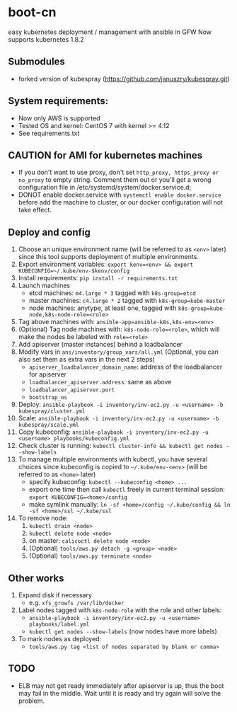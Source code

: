 # boot-cn
easy kubernetes deployment / management with ansible in GFW
Now supports kubernetes 1.8.2

## Submodules
* forked version of kubespray (https://github.com/januszry/kubespray.git)

## System requirements:
* Now only AWS is supported
* Tested OS and kernel: CentOS 7 with kernel >= 4.12
* See requirements.txt

## CAUTION for AMI for kubernetes machines
* If you don't want to use proxy, don't set `http_proxy, https_proxy or no_proxy` to empty string. Comment them out or you'll get a wrong configuration file in /etc/systemd/system/docker.service.d;
* DONOT enable docker.service with `systemctl enable docker.service` before add the machine to cluster, or our docker configuration will not take effect.

## Deploy and config
1. Choose an unique environment name (will be referred to as `<env>` later) since this tool supports deployment of multiple environments.
1. Export environment variables: `export kenv=<env> && export KUBECONFIG=~/.kube/env-$kenv/config`
1. Install requirements: `pip install -r requirements.txt`
1. Launch machines
    * etcd machines: `m4.large * 3` tagged with `k8s-group=etcd`
    * master machines: `c4.large * 2` tagged with `k8s-group=kube-master`
    * node machines: anytype, at least one, tagged with `k8s-group=kube-node,k8s-node-role=<role>`
1. Tag above machines with: `ansible-app=ansible-k8s,k8s-env=<env>`
1. (Optional) Tag node machines with: `k8s-node-role=<role>`, which will make the nodes be labeled with `role=<role>`
1. Add apiserver (master instances) behind a loadbalancer
1. Modify vars in `ans/inventory/group_vars/all.yml` (Optional, you can also set them as extra vars in the next 2 steps)
    * `apiserver_loadbalancer_domain_name`: address of the loadbalancer for apiserver
    * `loadbalancer_apiserver.address`: same as above
    * `loadbalancer_apiserver.port`
    * `bootstrap_os`
1. Deploy: `ansible-playbook -i inventory/inv-ec2.py -u <username> -b kubespray/cluster.yml`
1. Scale: `ansible-playbook -i inventory/inv-ec2.py -u <username> -b kubespray/scale.yml`
1. Copy kubeconfig: `ansible-playbook -i inventory/inv-ec2.py -u <username> playbooks/kubeconfig.yml`
1. Check cluster is running: `kubectl cluster-info && kubectl get nodes --show-labels`
1. To manage multiple environments with kubectl, you have several choices since kubeconfig is copied to `~/.kube/env-<env>` (will be referred to as `<home>` later)
    * specify kubeconfig: `kubectl --kubeconfig <home> ...`
    * export one time then call `kubectl` freely in current terminal session: `export KUBECONFIG=<home>/config`
    * make symlink manually: `ln -sf <home>/config ~/.kube/config && ln -sf <home>/ssl ~/.kube/ssl`
1. To remove node:
    1. `kubectl drain <node>`
    1. `kubectl delete node <node>`
    1. on master: `calicoctl delete node <node>`
    1. (Optional) `tools/aws.py detach -g <group> <node>`
    1. (Optional) `tools/aws.py terminate <node>`


## Other works
1. Expand disk if necessary
    * e.g. `xfs_growfs /var/lib/docker`
1. Label nodes tagged with `k8s-node-role` with the role and other labels:
    * `ansible-playbook -i inventory/inv-ec2.py -u <username> playbooks/label.yml`
    * `kubectl get nodes --show-labels` (now nodes have more labels)
1. To mark nodes as deployed:
    * `tools/aws.py tag <list of nodes separated by blank or comma>`

## TODO
* ELB may not get ready immediately after apiserver is up, thus the boot may fail in the middle. Wait until it is ready and try again will solve the problem.
